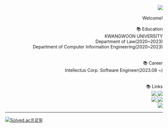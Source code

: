 <p align="right">
  <img src="https://capsule-render.vercel.app/api?type=slice&color=000000&customColorList=0,0,0,0,0&animation=fadeIn&fontColor=5e474c&fontAlign=70&rotate=-2"><br/>
  <br/>  
  Welcome!<br/> 
  <br/>
   📚 Education <br/>
  KWANGWOON UNIVERSITY<br/> 
  Department of Law(2020~2023)<br/> 
  Department of Computer Information Engineering(2020~2023)<br/>   
  <br/><br/>  
   📚 Career <br/>
  Intellectus Corp. Software Engineer(2023.08 ~)<br/>
  <br/><br/>  
   📚 Links<br/> 
  <a href="mailto:parjihan.dev@gmail.com">
    <img src="https://img.shields.io/badge/Gmail-EA4335?style=flat-square&logo=Gmail&logoColor=white"/>
  </a>
  <a href="https://www.linkedin.com/in/bbbjihan/">
    <img src="https://img.shields.io/badge/linkedin-0a66c1?style=flat-square&logo=linkedin&logoColor=white"/>
  </a>
  <br/>
  <a href="https://velog.io/@bbbjihan">
    <img src="https://img.shields.io/badge/velog-20C997?style=flat-square&logo=velog&logoColor=white"/>
  </a>
  <a href="https://www.instagram.com/prokoreanism/">
    <img src="https://img.shields.io/badge/instagram-E4405F?style=flat-square&logo=instagram&logoColor=white"/>
  </a>
  <br/>
  <a href="https://hanghae99.spartacodingclub.kr/completion?roundId=6605020d2b0c0d8e4ce1a188">
    <img src="https://static.spartacodingclub.kr/hanghae99/plus/completion/badge_black.svg" />
  </a>
</p>

 
 
---

[![Solved.ac프로필](http://mazassumnida.wtf/api/v2/generate_badge?boj=bbbjihan)](https://solved.ac/bbbjihan)
